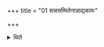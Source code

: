 +++
title = "01 सत्त्रसम्मितेनान्नाद्यकामः"

+++

<details><summary>थिते</summary>

सत्त्रसम्मितेनान्नाद्यकामः १
</details>
